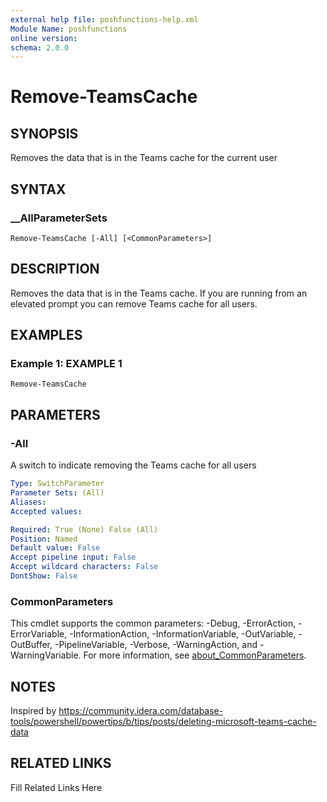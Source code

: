 ```yaml
---
external help file: poshfunctions-help.xml
Module Name: poshfunctions
online version: 
schema: 2.0.0
---
```


# Remove-TeamsCache

## SYNOPSIS

Removes the data that is in the Teams cache for the current user

## SYNTAX

### __AllParameterSets

```
Remove-TeamsCache [-All] [<CommonParameters>]
```

## DESCRIPTION

Removes the data that is in the Teams cache.
If you are running from an elevated prompt you can remove Teams cache for all users.


## EXAMPLES

### Example 1: EXAMPLE 1

```
Remove-TeamsCache
```








## PARAMETERS

### -All

A switch to indicate removing the Teams cache for all users

```yaml
Type: SwitchParameter
Parameter Sets: (All)
Aliases: 
Accepted values: 

Required: True (None) False (All)
Position: Named
Default value: False
Accept pipeline input: False
Accept wildcard characters: False
DontShow: False
```


### CommonParameters

This cmdlet supports the common parameters: -Debug, -ErrorAction, -ErrorVariable, -InformationAction, -InformationVariable, -OutVariable, -OutBuffer, -PipelineVariable, -Verbose, -WarningAction, and -WarningVariable. For more information, see [about_CommonParameters](http://go.microsoft.com/fwlink/?LinkID=113216).

## NOTES

Inspired by https://community.idera.com/database-tools/powershell/powertips/b/tips/posts/deleting-microsoft-teams-cache-data


## RELATED LINKS

Fill Related Links Here


